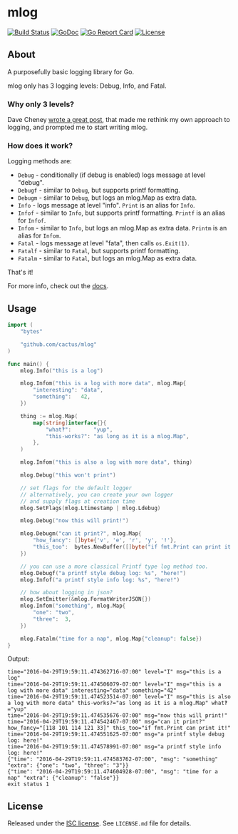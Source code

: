 mlog
====

[![Build Status](https://github.com/cactus/mlog/workflows/unit-tests/badge.svg)](https://github.com/cactus/mlog/actions)
[![GoDoc](https://godoc.org/github.com/cactus/mlog?status.png)](https://godoc.org/github.com/cactus/mlog)
[![Go Report Card](https://goreportcard.com/badge/cactus/mlog)](https://goreportcard.com/report/cactus/mlog)
[![License](https://img.shields.io/github/license/cactus/mlog.svg)](https://github.com/cactus/mlog/blob/master/LICENSE.md)

## About

A purposefully basic logging library for Go.

mlog only has 3 logging levels: Debug, Info, and Fatal.

### Why only 3 levels?

Dave Cheney [wrote a great post][1], that made me rethink my own approach to
logging, and prompted me to start writing mlog.

### How does it work?

Logging methods are:

*   `Debug` - conditionally (if debug is enabled) logs message at level
    "debug".
*   `Debugf` - similar to `Debug`, but supports printf formatting.
*   `Debugm` - similar to `Debug`, but logs an mlog.Map as extra data.
*   `Info` - logs message at level "info". `Print` is an alias for `Info`.
*   `Infof` - similar to `Info`, but supports printf formatting. `Printf` is an
    alias for `Infof`.
*   `Infom` - similar to `Info`, but logs an mlog.Map as extra data. `Printm`
    is an alias for `Infom`.
*   `Fatal` - logs message at level "fata", then calls `os.Exit(1)`.
*   `Fatalf` - similar to `Fatal`, but supports printf formatting.
*   `Fatalm` - similar to `Fatal`, but logs an mlog.Map as extra data.

That's it!

For more info, check out the [docs][3].

## Usage

``` go
import (
    "bytes"

    "github.com/cactus/mlog"
)

func main() {
    mlog.Info("this is a log")

    mlog.Infom("this is a log with more data", mlog.Map{
        "interesting": "data",
        "something":   42,
    })

    thing := mlog.Map(
        map[string]interface{}{
            "what‽":       "yup",
            "this-works?": "as long as it is a mlog.Map",
        },
    )

    mlog.Infom("this is also a log with more data", thing)

    mlog.Debug("this won't print")

    // set flags for the default logger
    // alternatively, you can create your own logger
    // and supply flags at creation time
    mlog.SetFlags(mlog.Ltimestamp | mlog.Ldebug)

    mlog.Debug("now this will print!")

    mlog.Debugm("can it print?", mlog.Map{
        "how_fancy": []byte{'v', 'e', 'r', 'y', '!'},
        "this_too":  bytes.NewBuffer([]byte("if fmt.Print can print it!")),
    })

    // you can use a more classical Printf type log method too.
    mlog.Debugf("a printf style debug log: %s", "here!")
    mlog.Infof("a printf style info log: %s", "here!")

    // how about logging in json?
    mlog.SetEmitter(&mlog.FormatWriterJSON{})
    mlog.Infom("something", mlog.Map{
        "one": "two",
        "three":  3,
    })

    mlog.Fatalm("time for a nap", mlog.Map{"cleanup": false})
}
```

Output:

```
time="2016-04-29T19:59:11.474362716-07:00" level="I" msg="this is a log"
time="2016-04-29T19:59:11.474506079-07:00" level="I" msg="this is a log with more data" interesting="data" something="42"
time="2016-04-29T19:59:11.474523514-07:00" level="I" msg="this is also a log with more data" this-works?="as long as it is a mlog.Map" what‽="yup"
time="2016-04-29T19:59:11.474535676-07:00" msg="now this will print!"
time="2016-04-29T19:59:11.474542467-07:00" msg="can it print?" how_fancy="[118 101 114 121 33]" this_too="if fmt.Print can print it!"
time="2016-04-29T19:59:11.474551625-07:00" msg="a printf style debug log: here!"
time="2016-04-29T19:59:11.474578991-07:00" msg="a printf style info log: here!"
{"time": "2016-04-29T19:59:11.474583762-07:00", "msg": "something" "extra": {"one": "two", "three": "3"}}
{"time": "2016-04-29T19:59:11.474604928-07:00", "msg": "time for a nap" "extra": {"cleanup": "false"}}
exit status 1
```

## License

Released under the [ISC license][2]. See `LICENSE.md` file for details.

[1]: http://dave.cheney.net/2015/11/05/lets-talk-about-logging
[2]: https://choosealicense.com/licenses/isc/
[3]: https://godoc.org/github.com/cactus/mlog
